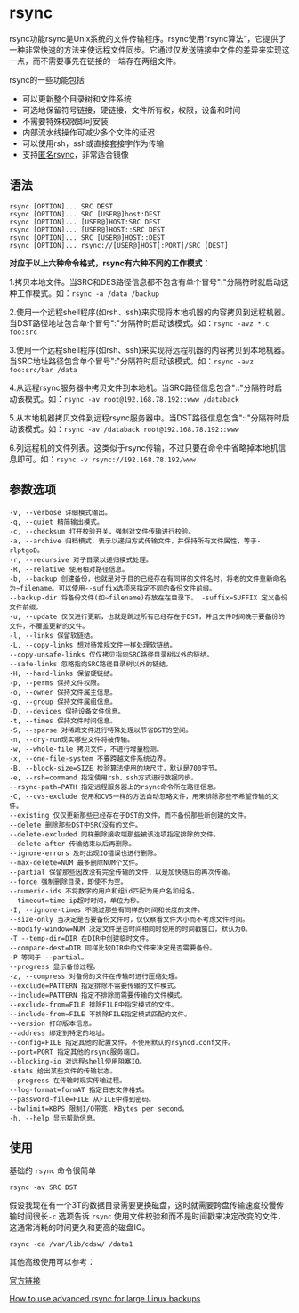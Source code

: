 # rsync

rsync功能rsync是Unix系统的文件传输程序。rsync使用“rsync算法”，它提供了一种非常快速的方法来使远程文件同步。它通过仅发送链接中文件的差异来实现这一点，而不需要事先在链接的一端存在两组文件。

rsync的一些功能包括

- 可以更新整个目录树和文件系统
- 可选地保留符号链接，硬链接，文件所有权，权限，设备和时间
- 不需要特殊权限即可安装
- 内部流水线操作可减少多个文件的延迟
- 可以使用rsh，ssh或直接套接字作为传输
- 支持[匿名rsync](http://dslab.lzu.edu.cn:8080/members/wangbj/wangbaojun/howtos/rsync-mirror-HOWTO/rsync-mirroring02.html)，非常适合镜像

## 语法

```shell
rsync [OPTION]... SRC DEST
rsync [OPTION]... SRC [USER@]host:DEST
rsync [OPTION]... [USER@]HOST:SRC DEST
rsync [OPTION]... [USER@]HOST::SRC DEST
rsync [OPTION]... SRC [USER@]HOST::DEST
rsync [OPTION]... rsync://[USER@]HOST[:PORT]/SRC [DEST]
```

**对应于以上六种命令格式，rsync有六种不同的工作模式：**

1.拷贝本地文件。当SRC和DES路径信息都不包含有单个冒号":"分隔符时就启动这种工作模式。如：`rsync -a /data /backup`

2.使用一个远程shell程序(如rsh、ssh)来实现将本地机器的内容拷贝到远程机器。当DST路径地址包含单个冒号":"分隔符时启动该模式。如：`rsync -avz *.c foo:src`

3.使用一个远程shell程序(如rsh、ssh)来实现将远程机器的内容拷贝到本地机器。当SRC地址路径包含单个冒号":"分隔符时启动该模式。如：`rsync -avz foo:src/bar /data`

4.从远程rsync服务器中拷贝文件到本地机。当SRC路径信息包含"::"分隔符时启动该模式。如：`rsync -av root@192.168.78.192::www /databack`

5.从本地机器拷贝文件到远程rsync服务器中。当DST路径信息包含"::"分隔符时启动该模式。如：`rsync -av /databack root@192.168.78.192::www`

6.列远程机的文件列表。这类似于rsync传输，不过只要在命令中省略掉本地机信息即可。如：`rsync -v rsync://192.168.78.192/www`

## 参数选项

```shell
-v, --verbose 详细模式输出。 
-q, --quiet 精简输出模式。 
-c, --checksum 打开校验开关，强制对文件传输进行校验。 
-a, --archive 归档模式，表示以递归方式传输文件，并保持所有文件属性，等于-rlptgoD。 
-r, --recursive 对子目录以递归模式处理。 
-R, --relative 使用相对路径信息。 
-b, --backup 创建备份，也就是对于目的已经存在有同样的文件名时，将老的文件重新命名为~filename。可以使用--suffix选项来指定不同的备份文件前缀。
--backup-dir 将备份文件(如~filename)存放在在目录下。 -suffix=SUFFIX 定义备份文件前缀。 
-u, --update 仅仅进行更新，也就是跳过所有已经存在于DST，并且文件时间晚于要备份的文件，不覆盖更新的文件。 
-l, --links 保留软链结。 
-L, --copy-links 想对待常规文件一样处理软链结。 
--copy-unsafe-links 仅仅拷贝指向SRC路径目录树以外的链结。 
--safe-links 忽略指向SRC路径目录树以外的链结。 
-H, --hard-links 保留硬链结。 
-p, --perms 保持文件权限。 
-o, --owner 保持文件属主信息。 
-g, --group 保持文件属组信息。 
-D, --devices 保持设备文件信息。 
-t, --times 保持文件时间信息。 
-S, --sparse 对稀疏文件进行特殊处理以节省DST的空间。 
-n, --dry-run现实哪些文件将被传输。 
-w, --whole-file 拷贝文件，不进行增量检测。 
-x, --one-file-system 不要跨越文件系统边界。 
-B, --block-size=SIZE 检验算法使用的块尺寸，默认是700字节。 
-e, --rsh=command 指定使用rsh、ssh方式进行数据同步。
--rsync-path=PATH 指定远程服务器上的rsync命令所在路径信息。 
-C, --cvs-exclude 使用和CVS一样的方法自动忽略文件，用来排除那些不希望传输的文件。 
--existing 仅仅更新那些已经存在于DST的文件，而不备份那些新创建的文件。 
--delete 删除那些DST中SRC没有的文件。 
--delete-excluded 同样删除接收端那些被该选项指定排除的文件。
--delete-after 传输结束以后再删除。 
--ignore-errors 及时出现IO错误也进行删除。 
--max-delete=NUM 最多删除NUM个文件。 
--partial 保留那些因故没有完全传输的文件，以是加快随后的再次传输。 
--force 强制删除目录，即使不为空。 
--numeric-ids 不将数字的用户和组id匹配为用户名和组名。 
--timeout=time ip超时时间，单位为秒。 
-I, --ignore-times 不跳过那些有同样的时间和长度的文件。 
--size-only 当决定是否要备份文件时，仅仅察看文件大小而不考虑文件时间。 
--modify-window=NUM 决定文件是否时间相同时使用的时间戳窗口，默认为0。 
-T --temp-dir=DIR 在DIR中创建临时文件。 
--compare-dest=DIR 同样比较DIR中的文件来决定是否需要备份。 
-P 等同于 --partial。 
--progress 显示备份过程。 
-z, --compress 对备份的文件在传输时进行压缩处理。
--exclude=PATTERN 指定排除不需要传输的文件模式。
--include=PATTERN 指定不排除而需要传输的文件模式。
--exclude-from=FILE 排除FILE中指定模式的文件。
--include-from=FILE 不排除FILE指定模式匹配的文件。 
--version 打印版本信息。 
--address 绑定到特定的地址。 
--config=FILE 指定其他的配置文件，不使用默认的rsyncd.conf文件。 
--port=PORT 指定其他的rsync服务端口。 
--blocking-io 对远程shell使用阻塞IO。 
-stats 给出某些文件的传输状态。 
--progress 在传输时现实传输过程。
--log-format=formAT 指定日志文件格式。 
--password-file=FILE 从FILE中得到密码。 
--bwlimit=KBPS 限制I/O带宽，KBytes per second。 
-h, --help 显示帮助信息。
```

## 使用

基础的 `rsync` 命令很简单

```
rsync -av SRC DST
```

假设我现在有一个3T的数据目录需要更换磁盘，这时就需要跨盘传输速度较慢传输时间很长`-c` 选项告诉 `rsync` 使用文件校验和而不是时间戳来决定改变的文件，这通常消耗的时间更久和更高的磁盘IO。

```shell
rsync -ca /var/lib/cdsw/ /data1
```



其他高级使用可以参考：

[官方链接](https://rsync.samba.org/)

[How to use advanced rsync for large Linux backups](https://opensource.com/article/19/5/advanced-rsync)